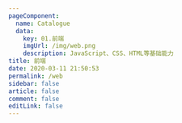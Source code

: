 ```yaml
---
pageComponent:
  name: Catalogue
  data:
    key: 01.前端
    imgUrl: /img/web.png
    description: JavaScript、CSS、HTML等基础能力
title: 前端
date: 2020-03-11 21:50:53
permalink: /web
sidebar: false
article: false
comment: false
editLink: false
---
```

